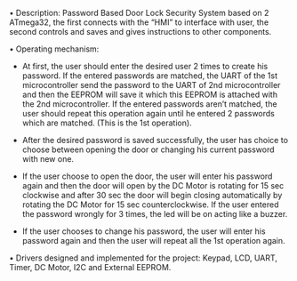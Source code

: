 •	Description: Password Based Door Lock Security System based on 2 ATmega32, the first connects with the “HMI” to interface with user, the second controls and saves and gives instructions to other components.

•	Operating mechanism:

-	At first, the user should enter the desired user 2 times to create his password. If the entered passwords are matched, the UART of the 1st microcontroller send the password to the UART of 2nd microcontroller and then the EEPROM will save it which this EEPROM is attached with the 2nd microcontroller. If the entered passwords aren’t matched, the user should repeat this operation again until he entered 2 passwords which are matched. (This is the 1st operation).

-	After the desired password is saved successfully, the user has choice to choose between opening the door or changing his current password with new one.

-	If the user choose to open the door, the user will enter his password again and then the door will open by the DC Motor is rotating for 15 sec clockwise and after 30 sec the door will begin closing automatically by rotating the DC Motor for 15 sec counterclockwise. If the user entered the password wrongly for 3 times, the led will be on acting like a buzzer.

-	If the user chooses to change his password, the user will enter his password again and then the user will repeat all the 1st operation again.

•	Drivers designed and implemented for the project: Keypad, LCD, UART, Timer, DC Motor, I2C and External EEPROM.
